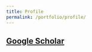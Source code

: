 ```yaml
---
title: Profile
permalink: /portfolio/profile/
---
```


## [Google Scholar](https://scholar.google.com/citations?user=x0LAK28AAAAJ&hl=en)
